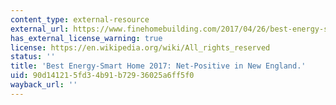 ```yaml
---
content_type: external-resource
external_url: https://www.finehomebuilding.com/2017/04/26/best-energy-smart-home-2017-net-positive-new-england
has_external_license_warning: true
license: https://en.wikipedia.org/wiki/All_rights_reserved
status: ''
title: 'Best Energy-Smart Home 2017: Net-Positive in New England.'
uid: 90d14121-5fd3-4b91-b729-36025a6ff5f0
wayback_url: ''
---
```

